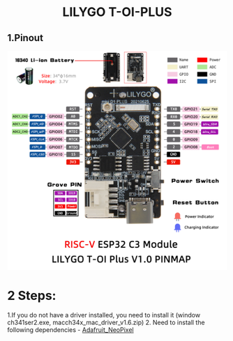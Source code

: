 <h1 align = "center">LILYGO T-OI-PLUS</h1> 

## 1.Pinout
![](image/TOI_Plus.jpg)

# 2 Steps:
1.If you do not have a driver installed, you need to install it (window ch341ser2.exe, macch34x_mac_driver_v1.6.zip)
2. Need to install the following dependencies
     - [Adafruit_NeoPixel](https://github.com/adafruit/Adafruit_NeoPixel)